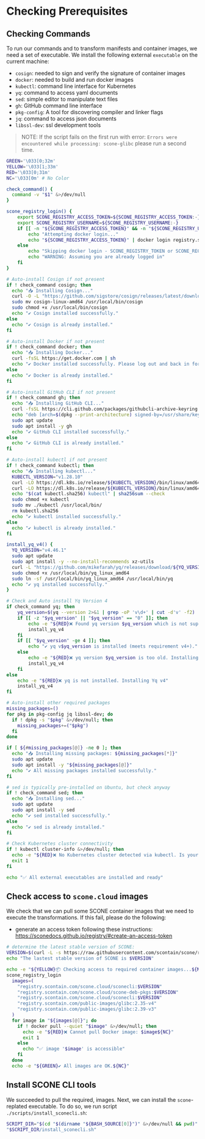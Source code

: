 # Checking Prerequisites

## Checking Commands

To run our commands and to transform manifests and container images,
we need a set of executable. We install the following external `executable` on
the current machine:

- `cosign`: needed to sign and verify the signature of container images
- `docker`: needed to build and run docker images
- `kubectl`: command line interface for Kubernetes
- `yq`: command to access yaml documents
- `sed`: simple editor to manipulate text files
- `gh`: GitHub command line interface
- `pkg-config`: A tool for discovering compiler and linker flags
- `jq`: command to access json documents
- `libssl-dev`: ssl development tools

> NOTE: If the script fails on the first run with error:
> `Errors were encountered while processing: scone-glibc`
> please run a second time.

```bash
GREEN='\033[0;32m'
YELLOW='\033[1;33m'
RED='\033[0;31m'
NC='\033[0m' # No Color

check_command() {
  command -v "$1" &>/dev/null
}

scone_registry_login() {
    export SCONE_REGISTRY_ACCESS_TOKEN=${SCONE_REGISTRY_ACCESS_TOKEN:-}
    export SCONE_REGISTRY_USERNAME=${SCONE_REGISTRY_USERNAME:-}
    if [[ -n "${SCONE_REGISTRY_ACCESS_TOKEN}" && -n "${SCONE_REGISTRY_USERNAME}" ]]; then
        echo "Attempting docker login..."
        echo "${SCONE_REGISTRY_ACCESS_TOKEN}" | docker login registry.scontain.com --username "${SCONE_REGISTRY_USERNAME}" --password-stdin
    else
        echo "Skipping docker login - SCONE_REGISTRY_TOKEN or SCONE_REGISTRY_USERNAME not set or empty"
        echo "WARNING: Assuming you are already logged in"
    fi
}

# Auto-install Cosign if not present
if ! check_command cosign; then
  echo "📥 Installing Cosign..."
  curl -O -L "https://github.com/sigstore/cosign/releases/latest/download/cosign-linux-amd64"
  sudo mv cosign-linux-amd64 /usr/local/bin/cosign
  sudo chmod +x /usr/local/bin/cosign
  echo "✔️ Cosign installed successfully."
else
  echo "✔️ Cosign is already installed."
fi

# Auto-install Docker if not present
if ! check_command docker; then
  echo "📥 Installing Docker..."
  curl -fsSL https://get.docker.com | sh
  echo "✔️ Docker installed successfully. Please log out and back in for group changes to take effect."
else
  echo "✔️ Docker is already installed."
fi

# Auto-install GitHub CLI if not present
if ! check_command gh; then
  echo "📥 Installing GitHub CLI..."
  curl -fsSL https://cli.github.com/packages/githubcli-archive-keyring.gpg | sudo dd of=/usr/share/keyrings/githubcli-archive-keyring.gpg
  echo "deb [arch=$(dpkg --print-architecture) signed-by=/usr/share/keyrings/githubcli-archive-keyring.gpg] https://cli.github.com/packages stable main" | sudo tee /etc/apt/sources.list.d/github-cli.list > /dev/null
  sudo apt update
  sudo apt install -y gh
  echo "✔️ GitHub CLI installed successfully."
else
  echo "✔️ GitHub CLI is already installed."
fi

# Auto-install kubectl if not present
if ! check_command kubectl; then
  echo "📥 Installing kubectl..."
  KUBECTL_VERSION="v1.28.10"
  curl -LO https://dl.k8s.io/release/${KUBECTL_VERSION}/bin/linux/amd64/kubectl
  curl -LO https://dl.k8s.io/release/${KUBECTL_VERSION}/bin/linux/amd64/kubectl.sha256
  echo "$(cat kubectl.sha256) kubectl" | sha256sum --check
  sudo chmod +x kubectl
  sudo mv ./kubectl /usr/local/bin/
  rm kubectl.sha256
  echo "✔️ kubectl installed successfully."
else
  echo "✔️ kubectl is already installed."
fi

install_yq_v4() {
  YQ_VERSION="v4.46.1"
  sudo apt update
  sudo apt install -y --no-install-recommends xz-utils
  curl -L "https://github.com/mikefarah/yq/releases/download/${YQ_VERSION}/yq_linux_amd64.tar.gz" | sudo tar xz -C /usr/local/bin
  sudo chmod +x /usr/local/bin/yq_linux_amd64
  sudo ln -sf /usr/local/bin/yq_linux_amd64 /usr/local/bin/yq
  echo "✔️ yq installed successfully."
}

# Check and Auto install Yq Version 4
if check_command yq; then
    yq_version=$(yq --version 2>&1 | grep -oP 'v\d+' | cut -d'v' -f2) || yq_version=""
    if [[ -z "$yq_version" || "$yq_version" == "0" ]]; then
        echo -e "${RED}❌ Found yq version $yq_version which is not supported. Installing Yq v4"
        install_yq_v4
    fi
    if [[ "$yq_version" -ge 4 ]]; then
        echo "✔️ yq v$yq_version is installed (meets requirement v4+)."
    else
        echo -e "${RED}❌ yq version $yq_version is too old. Installing Yq v4"
        install_yq_v4
    fi
else
    echo -e "${RED}❌ yq is not installed. Installing Yq v4"
    install_yq_v4
fi

# Auto-install other required packages
missing_packages=()
for pkg in pkg-config jq libssl-dev; do
  if ! dpkg -s "$pkg" &>/dev/null; then
    missing_packages+=("$pkg")
  fi
done

if [ ${#missing_packages[@]} -ne 0 ]; then
  echo "📥 Installing missing packages: ${missing_packages[*]}"
  sudo apt update
  sudo apt install -y "${missing_packages[@]}"
  echo "✔️ All missing packages installed successfully."
fi

# sed is typically pre-installed on Ubuntu, but check anyway
if ! check_command sed; then
  echo "📥 Installing sed..."
  sudo apt update
  sudo apt install -y sed
  echo "✔️ sed installed successfully."
else
  echo "✔️ sed is already installed."
fi

# Check Kubernetes cluster connectivity
if ! kubectl cluster-info &>/dev/null; then
  echo -e "${RED}❌ No Kubernetes cluster detected via kubectl. Is your cluster running?${NC}"
  exit 1
fi

echo "✅ All external executables are installed and ready"
```

## Check access to `scone.cloud` images

We check that we can pull some SCONE container images that we need to execute
the transformations. If this fail, please do the following:

- generate an access token following these instructions: <https://sconedocs.github.io/registry/#create-an-access-token>

```bash
# determine the latest stable version of SCONE:
VERSION=$(curl -L -s https://raw.githubusercontent.com/scontain/scone/refs/heads/main/stable.txt)
echo "The lastest stable version of SCONE is $VERSION"

echo -e "${YELLOW}📦 Checking access to required container images...${NC}"
scone_registry_login
  images=(
    "registry.scontain.com/scone.cloud/sconecli:$VERSION"
    "registry.scontain.com/scone.cloud/scone-deb-pkgs:$VERSION"
    "registry.scontain.com/scone.cloud/sconecli:$VERSION"
    "registry.scontain.com/public-images/glibc:2.35-v4"
    "registry.scontain.com/public-images/glibc:2.39-v3"
  )
  for image in "${images[@]}"; do
    if ! docker pull --quiet "$image" &>/dev/null; then
      echo -e "${RED}❌ Cannot pull Docker image: $image${NC}"
      exit 1
    else
      echo "✅ image '$image' is accessible"
    fi
  done
  echo -e "${GREEN}✔️ All images are OK.${NC}"
```

## Install SCONE CLI tools

We succeeded to pull the required, images. Next, we can install the `scone`-replated executable. To do so, we run script `./scripts/install_sconecli.sh`:

```bash
SCRIPT_DIR="$(cd "$(dirname "${BASH_SOURCE[0]}")" &>/dev/null && pwd)"
"$SCRIPT_DIR/install_sconecli.sh"
```
